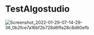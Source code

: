 # TestAlgostudio
![Screenshot_2022-01-29-07-14-29-36_0b2fce7a16bf2b728d6ffa28c8d60efb](https://user-images.githubusercontent.com/43562678/151639529-6e867b82-f2a2-4267-b46d-a0162da62293.jpg)
